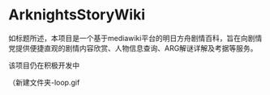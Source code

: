 # ArknightsStoryWiki

如标题所述，本项目是一个基于mediawiki平台的明日方舟剧情百科，旨在向剧情党提供便捷直观的剧情内容欣赏、人物信息查询、ARG解谜详解及考据等服务。

该项目仍在积极开发中

（新建文件夹-loop.gif
